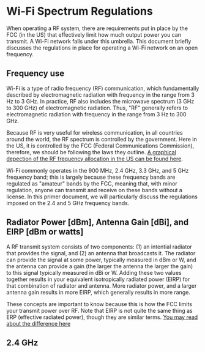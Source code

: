 # Wi-Fi Spectrum Regulations
When operating a RF system, there are requirements put in place by the FCC (in the US) that effectively limit how much output power you can transmit.  A Wi-Fi network falls under this umbrella.  This document briefly discusses the regulations in place for operating a Wi-Fi network on an open frequency.

## Frequency use
Wi-Fi is a type of radio frequency (RF) communication, which fundamentally described by electromagnetic radiation with frequency in the range from 3 Hz to 3 GHz.  In practice, RF also includes the microwave spectrum (3 GHz to 300 GHz) of electromagnetic radiation.  Thus, "RF" generally refers to electromagnetic radiation with frequency in the range from 3 Hz to 300 GHz.  

Because RF is very useful for wireless communication, in all countries around the world, the RF spectrum is controlled by the government.  Here in the US, it is controlled by the FCC (Federal Communications Commission), therefore, we should be following the laws they outline.  [A graphical depection of the RF frequency allocation in the US can be found here](https://www.ntia.doc.gov/files/ntia/publications/2003-allochrt.pdf).  

Wi-Fi commonly operates in the 900 MHz, 2.4 GHz, 3.3 GHz, and 5 GHz frequency band; this is largely because these frequency bands are regulated as "amateur" bands by the FCC, meaning that, with minor regulation, anyone can transmit and receive on these bands without a license.  In this primer document, we will particularly discuss the regulations imposed on the 2.4 and 5 GHz frequency bands.

## Radiator Power [dBm], Antenna Gain [dBi], and EIRP [dBm or watts]
A RF transmit system consists of two components: (1) an intential radiator that provides the signal, and (2) an antenna that broadcasts it.  The radiator can provide the signal at some power, typically measured in dBm or W, and the antenna can provide a gain (the larger the antenna the larger the gain) to this signal typically measured in dBi or W.  Adding these two values together results in your equivalent isotropically radiated power (EIRP) for that combination of radiator and antenna.  More radiator power, and a larger antenna gain results in more EIRP, which generally results in more range.  

These concepts are important to know because this is how the FCC limits your transmit power over RF.  Note that EIRP is not quite the same thing as ERP (effective radiated power), though they are similar terms.  [You may read about the difference here](https://en.wikipedia.org/wiki/Effective_radiated_power)

## 2.4 GHz
